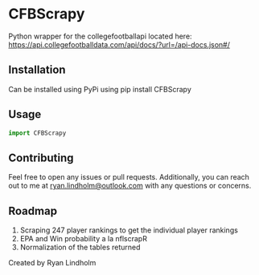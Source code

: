 # CFBScrapy
Python wrapper for the collegefootballapi located here: https://api.collegefootballdata.com/api/docs/?url=/api-docs.json#/

## Installation

Can be installed using PyPi using pip install CFBScrapy

## Usage

```python
import CFBScrapy
```


## Contributing

Feel free to open any issues or pull requests. Additionally, you can reach out to me at ryan.lindholm@outlook.com with any questions or concerns.

## Roadmap

1. Scraping 247 player rankings to get the individual player rankings
2. EPA and Win probability a la nflscrapR
3. Normalization of the tables returned

Created by Ryan Lindholm
